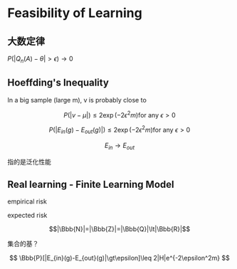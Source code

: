 # Feasibility of Learning

## 大数定律

$P(|Q_n(A)-\theta| \gt \epsilon) \rightarrow 0$

## Hoeffding's Inequality

In a big sample (large m), v is probably close to

$$P(|v - \mu|) \leq 2\exp(-2\epsilon^2m) \text{for any } \epsilon > 0$$

$$P(|E_{in}(g) - E_{out}(g)|) \leq 2\exp(-2\epsilon^2m) \text{for any } \epsilon > 0$$

$$E_{in} \rightarrow E_{out}$$

指的是泛化性能

## Real learning - Finite Learning Model

empirical risk

expected risk

$$|\Bbb{N}|=|\Bbb{Z}|=|\Bbb{Q}|\lt|\Bbb{R}|$$

集合的基？

$$ \Bbb{P}[|E_{in}(g)-E_{out}(g)|\gt\epsilon]\leq 2|H|e^{-2\epsilon^2m} $$